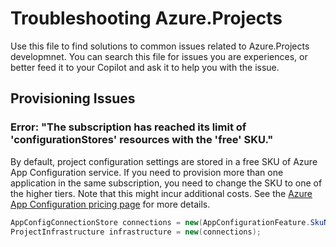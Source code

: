 # Troubleshooting Azure.Projects

Use this file to find solutions to common issues related to Azure.Projects developmnet.
You can search this file for issues you are experiences,
or better feed it to your Copilot and ask it to help you with the issue. 

## Provisioning Issues

### Error: "The subscription has reached its limit of 'configurationStores' resources with the 'free' SKU."

By default, project configuration settings are stored in a free SKU of Azure App Configuration service.
If you need to provision more than one application in the same subscription,
you need to change the SKU to one of the higher tiers.
Note that this might incur additional costs.
See the [Azure App Configuration pricing page](https://azure.microsoft.com/pricing/details/app-configuration/) for more details.

```C# Snippet:StoreAppConfigurationSku
AppConfigConnectionStore connections = new(AppConfigurationFeature.SkuName.Developer);
ProjectInfrastructure infrastructure = new(connections);
```


